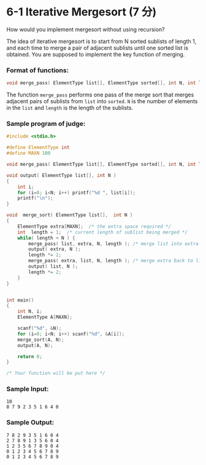 # 6-1 Iterative Mergesort (7 分)

How would you implement mergesort without using recursion?

The idea of iterative mergesort is to start from N sorted sublists of length 1, and each time to merge a pair of adjacent sublists until one sorted list is obtained. You are supposed to implement the key function of merging.

### Format of functions:

```c
void merge_pass( ElementType list[], ElementType sorted[], int N, int length );
```

The function `merge_pass` performs one pass of the merge sort that merges adjacent pairs of sublists from `list` into `sorted`. `N` is the number of elements in the `list` and `length` is the length of the sublists.

### Sample program of judge:

```c
#include <stdio.h>

#define ElementType int
#define MAXN 100

void merge_pass( ElementType list[], ElementType sorted[], int N, int length );

void output( ElementType list[], int N )
{
    int i;
    for (i=0; i<N; i++) printf("%d ", list[i]);
    printf("\n");
}

void  merge_sort( ElementType list[],  int N )
{
    ElementType extra[MAXN];  /* the extra space required */
    int  length = 1;  /* current length of sublist being merged */
    while( length < N ) { 
        merge_pass( list, extra, N, length ); /* merge list into extra */
        output( extra, N );
        length *= 2;
        merge_pass( extra, list, N, length ); /* merge extra back to list */
        output( list, N );
        length *= 2;
    }
} 


int main()
{
    int N, i;
    ElementType A[MAXN];

    scanf("%d", &N);
    for (i=0; i<N; i++) scanf("%d", &A[i]);
    merge_sort(A, N);
    output(A, N);

    return 0;
}

/* Your function will be put here */
```

### Sample Input:

```in
10
8 7 9 2 3 5 1 6 4 0
```

### Sample Output:

```out
7 8 2 9 3 5 1 6 0 4 
2 7 8 9 1 3 5 6 0 4 
1 2 3 5 6 7 8 9 0 4 
0 1 2 3 4 5 6 7 8 9 
0 1 2 3 4 5 6 7 8 9 
```